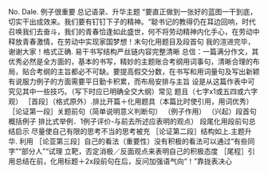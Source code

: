 No.
Dale.
例子很重要
总记语录、升华主题
“要直正做到一张好的蓝图一干到底，切实干出成效来。我们要有钉钉下子的精神。“聪书记的教得仍在耳边回响，时代召唤我们去奋斗，我们的青春恰逢如此盛世，何不将劳动精神内化手心，在劳动中释放青春激情，在劳动中实现家国梦想！末句化用题目及段首句
我的渲进完毕，谢谢大家！格式正确.
易干书写结构严丝链内容完整清晰
总信：一篇满分作文，其优秀必然是全方面的，基本的书写，精妙的主题账合考纲用词事句，清晰合理的布局，贴合考纲的主旨都必不可缺。要提高假交分数，在书写和用词量句及写出新颖有说服力例子的方面需要平日勤卡积累，而布局安排与主旨
设是从这篇作表中可究见其中一些技巧。（写下时应已明确全交大纲）常见
题且（七字x1或五四或六字观）
［首段］（格式原外）.排比开篇＋化用题具（本篇比时使引用，用词优秀）
［论证第一段］关题前句（简单说明意义判断句）
（例子作用）
（兴起）段首句概括例子 排比式举例．1例子评价-与前去所述应表明的观点）
段尾化用段前句总结启示
尽量使自己有限的思考不当的思考被充
［论证第二段］结构如上.主题升华.
利用
［论亚第三段］自己的看法（重要性）没有积极的看法可以通过“有些同字”“部分人”“试理
立靶，否定消极／反面观点来表明自己的积极态度
［尾程］引用总结在前，化用标题＋2x段前句在后，反问加强语气向“！”靠拢表决心
